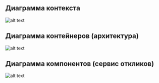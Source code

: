 ## Диаграмма контекста
![alt text](pictures/System.png)

## Диаграмма контейнеров (архитектура)
![alt text](pictures/Containers.png)

## Диаграмма компонентов (сервис откликов)
![alt text](pictures/Components.png)